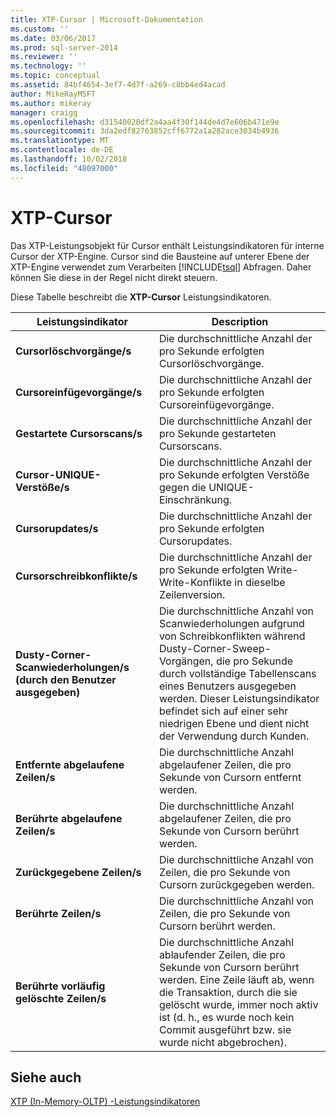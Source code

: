 ```yaml
---
title: XTP-Cursor | Microsoft-Dokumentation
ms.custom: ''
ms.date: 03/06/2017
ms.prod: sql-server-2014
ms.reviewer: ''
ms.technology: ''
ms.topic: conceptual
ms.assetid: 84bf4654-3ef7-4d7f-a269-c8bb4ed4acad
author: MikeRayMSFT
ms.author: mikeray
manager: craigg
ms.openlocfilehash: d31540020df2a4aa4f30f144de4d7e606b471e9e
ms.sourcegitcommit: 3da2edf82763852cff6772a1a282ace3034b4936
ms.translationtype: MT
ms.contentlocale: de-DE
ms.lasthandoff: 10/02/2018
ms.locfileid: "48097000"
---
```

# <a name="xtp-cursors"></a>XTP-Cursor
  Das XTP-Leistungsobjekt für Cursor enthält Leistungsindikatoren für interne Cursor der XTP-Engine. Cursor sind die Bausteine auf unterer Ebene der XTP-Engine verwendet zum Verarbeiten [!INCLUDE[tsql](../../includes/tsql-md.md)] Abfragen. Daher können Sie diese in der Regel nicht direkt steuern.  
  
 Diese Tabelle beschreibt die **XTP-Cursor** Leistungsindikatoren.  
  
|Leistungsindikator|Description|  
|-------------|-----------------|  
|**Cursorlöschvorgänge/s**|Die durchschnittliche Anzahl der pro Sekunde erfolgten Cursorlöschvorgänge.|  
|**Cursoreinfügevorgänge/s**|Die durchschnittliche Anzahl der pro Sekunde erfolgten Cursoreinfügevorgänge.|  
|**Gestartete Cursorscans/s**|Die durchschnittliche Anzahl der pro Sekunde gestarteten Cursorscans.|  
|**Cursor-UNIQUE-Verstöße/s**|Die durchschnittliche Anzahl der pro Sekunde erfolgten Verstöße gegen die UNIQUE-Einschränkung.|  
|**Cursorupdates/s**|Die durchschnittliche Anzahl der pro Sekunde erfolgten Cursorupdates.|  
|**Cursorschreibkonflikte/s**|Die durchschnittliche Anzahl der pro Sekunde erfolgten Write-Write-Konflikte in dieselbe Zeilenversion.|  
|**Dusty-Corner-Scanwiederholungen/s (durch den Benutzer ausgegeben)**|Die durchschnittliche Anzahl von Scanwiederholungen aufgrund von Schreibkonflikten während Dusty-Corner-Sweep-Vorgängen, die pro Sekunde durch vollständige Tabellenscans eines Benutzers ausgegeben werden. Dieser Leistungsindikator befindet sich auf einer sehr niedrigen Ebene und dient nicht der Verwendung durch Kunden.|  
|**Entfernte abgelaufene Zeilen/s**|Die durchschnittliche Anzahl abgelaufener Zeilen, die pro Sekunde von Cursorn entfernt werden.|  
|**Berührte abgelaufene Zeilen/s**|Die durchschnittliche Anzahl abgelaufener Zeilen, die pro Sekunde von Cursorn berührt werden.|  
|**Zurückgegebene Zeilen/s**|Die durchschnittliche Anzahl von Zeilen, die pro Sekunde von Cursorn zurückgegeben werden.|  
|**Berührte Zeilen/s**|Die durchschnittliche Anzahl von Zeilen, die pro Sekunde von Cursorn berührt werden.|  
|**Berührte vorläufig gelöschte Zeilen/s**|Die durchschnittliche Anzahl ablaufender Zeilen, die pro Sekunde von Cursorn berührt werden. Eine Zeile läuft ab, wenn die Transaktion, durch die sie gelöscht wurde, immer noch aktiv ist (d. h., es wurde noch kein Commit ausgeführt bzw. sie wurde nicht abgebrochen).|  
  
## <a name="see-also"></a>Siehe auch  
 [XTP &#40;In-Memory-OLTP&#41; -Leistungsindikatoren](../../integration-services/performance/performance-counters.md)  
  
  
